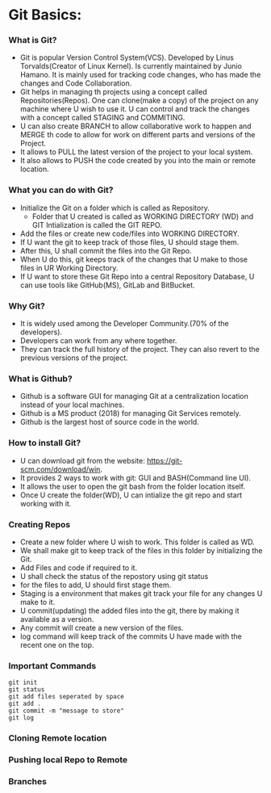 # Git Basics:
### What is Git?
- Git is  popular Version Control System(VCS). Developed by Linus Torvalds(Creator of Linux Kernel). Is currently maintained by Junio Hamano. It is mainly used for tracking code changes, who has made the changes and Code Collaboration. 
- Git helps in managing th projects using a concept called Repositories(Repos). One can clone(make a copy) of the project on any machine where U wish to use it. U can control and track the changes with a concept called STAGING and COMMITING. 
- U can also create BRANCH to allow collaborative work to happen and MERGE th code to allow for work on different parts and versions of the Project. 
- It allows to PULL the latest version of the project to your local system.
- It also allows to PUSH the code created by you into the main or remote location. 
### What you can do with Git?
- Initialize the Git on a folder which is called as Repository.
    - Folder that U created is called as WORKING DIRECTORY (WD) and GIT Intialization is called the GIT REPO. 
- Add the files or create new code/files into WORKING DIRECTORY.
- If U want the git to keep track of those files, U should stage them. 
- After this, U shall commit the files into the Git Repo. 
- When U do this, git keeps track of the changes that U make to those files in UR Working Directory. 
- If U want to store these Git Repo into a central Repository Database, U can use tools like GitHub(MS), GitLab and BitBucket. 
### Why Git?
- It is widely used among the Developer Community.(70% of the developers). 
- Developers can work from any where together. 
- They can track the full history of the project. They can also revert to the previous versions of the project. 
### What is Github?
- Github is a software GUI for managing Git at a centralization location instead of your local machines. 
- Github is a MS product (2018) for managing Git Services remotely. 
- Github is the largest host of source code in the world.
### How to install Git?
- U can download git from the website: https://git-scm.com/download/win.
- It provides 2 ways to work with git: GUI and BASH(Command line UI).
- It allows the user to open the git bash from the folder location itself. 
- Once U create the folder(WD), U can intialize the git repo and start working with it. 
### Creating Repos
- Create a new folder where U wish to work. This folder is called as WD.
- We shall make git to keep track of the files in this folder by initializing the Git. 
- Add Files and code if required to it.  
- U shall check the status of the repostory using git status 
- for the files to add, U should first stage them. 
- Staging is a environment that makes git track your file for any changes U make to it. 
- U commit(updating) the added files into the git, there by making it available as a version. 
- Any commit will create a new version of the files. 
- log command will keep track of the commits U have made with the recent one on the top. 
### Important Commands
```
git init
git status
git add files seperated by space
git add .
git commit -m "message to store"
git log 
```
### Cloning Remote location
### Pushing local Repo to Remote
### Branches